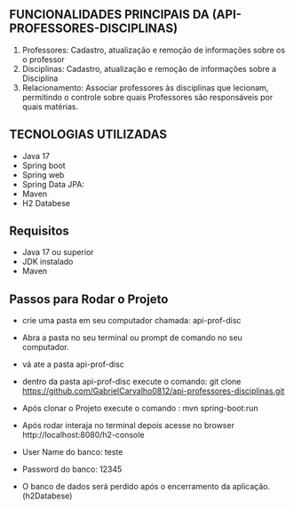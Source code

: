 ## FUNCIONALIDADES PRINCIPAIS DA (API-PROFESSORES-DISCIPLINAS)

1. Professores: Cadastro, atualização e remoção de informações sobre os o professor
2. Disciplinas: Cadastro, atualização e remoção de informações sobre a Disciplina
3. Relacionamento: Associar professores às disciplinas que lecionam, permitindo o controle sobre quais Professores são responsáveis por quais matérias.

## TECNOLOGIAS UTILIZADAS
- Java 17
- Spring boot
- Spring web
- Spring Data JPA:
- Maven
- H2 Databese


## Requisitos
- Java 17 ou superior
- JDK instalado
- Maven 


## Passos para Rodar o Projeto
- crie uma pasta em seu computador chamada: api-prof-disc
- Abra a pasta no seu terminal ou prompt de comando no seu computador.
- vá ate a pasta api-prof-disc
- dentro da pasta api-prof-disc execute o comando: git clone https://github.com/GabrielCarvalho0812/api-professores-disciplinas.git
- Após clonar o Projeto execute o comando : mvn spring-boot:run
- Após rodar interaja no terminal depois acesse no browser http://localhost:8080/h2-console
  
- User Name do banco: teste
- Password do banco: 12345
- O banco de dados será perdido após o encerramento da aplicação.(h2Databese)


  
